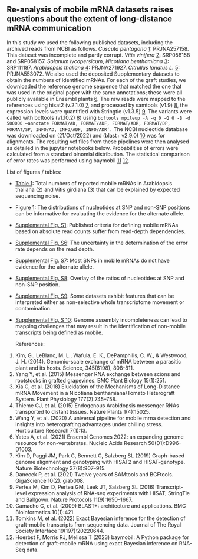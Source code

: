## Re-analysis of mobile mRNA datasets raises questions about the extent of long-distance mRNA communication

In this study we used the following published datasets, including the archived reads from NCBI as follows. _Cuscuta pentagona_ [1](https://www.science.org/doi/10.1126/science.1253122): PRJNA257158. This dataset was incomplete and partly corrupt. _Vitis vinifera_ [2](https://link.springer.com/article/10.1186/s12870-015-0626-y): SRP058158 and SRP058157. _Solanum lycopersicum_, _Nicotiana benthamiana_ [3](https://pubmed.ncbi.nlm.nih.gov/29720554/): SRP111187. _Arabidopsis thaliana_ [4](https://www.nature.com/articles/nplants201525): PRJNA271927. _Citrullus lanatus L._ [5](https://www.nature.com/articles/s41438-019-0236-1): PRJNA553072. We also used the deposited Supplementary datasets to obtain the numbers of identified mRNAs. For each of the graft studies, we downloaded the reference genome sequence that matched the one that was used in the original paper with the same annotations; these were all publicly available in Ensembl plants [6](https://www.ncbi.nlm.nih.gov/pmc/articles/PMC8728113/). The raw reads were mapped to the references using hisat2 (v.2.1.0) [7](https://www.nature.com/articles/s41587-019-0201-4), and processed by samtools (v1.9) [8](https://academic.oup.com/gigascience/article/10/2/giab008/6137722), the expression levels were quantified with Stringtie (v1.3.5) [9](https://www.nature.com/articles/nprot.2016.095). The variants were called with bcftools (v1.10.2) [8](https://academic.oup.com/gigascience/article/10/2/giab008/6137722)) using ```bcftools mpileup -A -q 0 -Q 0 -B -d 500000 –annotate FORMAT/AD, FORMAT/ADF, FORMAT/ADR, FORMAT/DP, FORMAT/SP, INFO/AD, INFO/ADF, INFO/ADR’.``` The NCBI nucleotide database was downloaded on (21/Oct/2022) and (blast+ v2.9.0) [10](https://bmcbioinformatics.biomedcentral.com/articles/10.1186/1471-2105-10-421) was for alignments. The resulting vcf files from these pipelines were then analysed as detailed in the jupyter notebooks below.
Probabilities of errors were calculated from a standard binomial distribution. The statistical comparison of error rates was performed
using baymobil [11](https://royalsocietypublishing.org/doi/10.1098/rsif.2022.0644) [12](https://europepmc.org/article/ppr/ppr616564).

List of figures / tables:

- [Table 1](Jupyter_notebooks/Table1.ipynb): Total numbers of reported mobile mRNAs in Arabidopsis thaliana (2) and Vitis girdiana (3) that can be explained by expected sequencing noise.
- [Figure 1](Jupyter_notebooks/Figure2.ipynb): The distributions of nucleotides at SNP and non-SNP positions can be informative for evaluating the evidence for the alternate allele.
- [Supplemental Fig. S1](R_code/): Published criteria for defining mobile mRNAs based on absolute read counts suffer from read-depth dependencies.
- [Supplemental Fig. S6](R_code/): The uncertainty in the determination of the error rate depends on the read depth.
- [Supplemental Fig. S7](R_code): Most SNPs in mobile mRNAs do not have evidence for the alternate allele.
- [Supplemental Fig. S8](R_code): Overlay of the ratios of nucleotides at SNP and non-SNP position.
- [Supplemental Fig. S9](R_code): Some datasets exhibit features that can be interpreted either as non-selective whole transcriptome movement or contamination. 
- [Supplemental Fig. S 10](R_code): Genome assembly incompleteness can lead to mapping challenges that may result in the identification of non-mobile transcripts being defined as mobile.

  References:
1. Kim, G., LeBlanc, M. L., Wafula, E. K., DePamphilis, C. W., & Westwood, J. H. (2014). Genomic-scale exchange of mRNA between a parasitic plant and its hosts. Science, 345(6198), 808-811.
2. Yang Y, et al. (2015) Messenger RNA exchange between scions and rootstocks in grafted grapevines. BMC Plant Biology 15(1):251.
3. Xia C, et al. (2018) Elucidation of the Mechanisms of Long-Distance mRNA Movement in a Nicotiana benthamiana/Tomato Heterograft System. Plant Physiology 177(2):745–758.
4. Thieme CJ, et al. (2015) Endogenous Arabidopsis messenger RNAs transported to distant tissues. Nature Plants 1(4):15025.
5. Wang Y, et al. (2020) A universal pipeline for mobile mrna detection and insights into heterografting advantages under chilling stress. Horticulture Research 7(1):13.
6. Yates A, et al. (2021) Ensembl Genomes 2022: an expanding genome resource for non-vertebrates. Nucleic Acids Research 50(D1):D996–D1003.
7. Kim D, Paggi JM, Park C, Bennett C, Salzberg SL (2019) Graph-based genome alignment and genotyping with HISAT2 and HISAT-genotype. Nature Biotechnology 37(8):907–915.
8. Danecek P, et al. (2021) Twelve years of SAMtools and BCFtools. GigaScience 10(2). giab008.
9. Pertea M, Kim D, Pertea GM, Leek JT, Salzberg SL (2016) Transcript-level expression analysis of RNA-seq experiments with HISAT, StringTie and Ballgown. Nature Protocols 11(9):1650–1667.
10. Camacho C, et al. (2009) BLAST+: architecture and applications. BMC Bioinformatics 10(1):421.
11. Tomkins M, et al. (2022) Exact Bayesian inference for the detection of graft-mobile transcripts from sequencing data. Journal of The Royal Society Interface 19(197):20220644.
12. Hoerbst F, Morris RJ, Melissa T (2023) baymobil: A Python package for detection of graft-mobile mRNA using exact Bayesian inference on RNA-Seq data.
